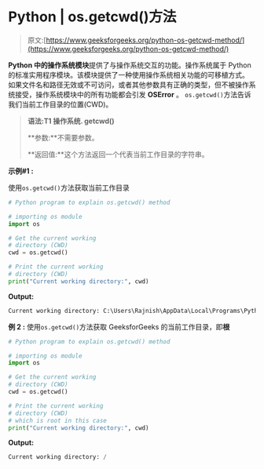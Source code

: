 # Python | os.getcwd()方法

> 原文:[https://www.geeksforgeeks.org/python-os-getcwd-method/](https://www.geeksforgeeks.org/python-os-getcwd-method/)

**Python 中的操作系统模块**提供了与操作系统交互的功能。操作系统属于 Python 的标准实用程序模块。该模块提供了一种使用操作系统相关功能的可移植方式。
如果文件名和路径无效或不可访问，或者其他参数具有正确的类型，但不被操作系统接受，操作系统模块中的所有功能都会引发 **OSError** 。
`os.getcwd()`方法告诉我们当前工作目录的位置(CWD)。

> **语法:T1 操作系统. getcwd()**
> 
> **参数:**不需要参数。
> 
> **返回值:**这个方法返回一个代表当前工作目录的字符串。

**示例#1 :**

使用`os.getcwd()`方法获取当前工作目录

```py
# Python program to explain os.getcwd() method 

# importing os module 
import os 

# Get the current working 
# directory (CWD) 
cwd = os.getcwd() 

# Print the current working  
# directory (CWD) 
print("Current working directory:", cwd) 
```

**Output:**

```py
Current working directory: C:\Users\Rajnish\AppData\Local\Programs\Python\Python37

```

**例 2 :**
使用`os.getcwd()`方法获取 GeeksforGeeks 的当前工作目录，即**根**

```py
# Python program to explain os.getcwd() method 

# importing os module 
import os 

# Get the current working 
# directory (CWD) 
cwd = os.getcwd() 

# Print the current working  
# directory (CWD) 
# which is root in this case
print("Current working directory:", cwd) 
```

**Output:**

```py
Current working directory: /

```